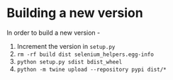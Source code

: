 # Building a new version

In order to build a new version - 

1. Increment the version in `setup.py`
2. `rm -rf build dist selenium_helpers.egg-info`
3. `python setup.py sdist bdist_wheel`
4. `python -m twine upload --repository pypi dist/*`